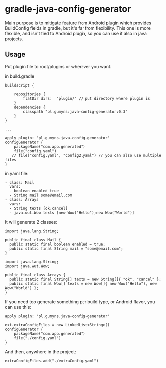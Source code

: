 # gradle-java-config-generator
Main purpose is to mitigate feature from Android plugin which provides BuildConfig fields in gradle, but it's far from flexibility. 
This one is more flexible, and isn't tied to Android plugin, so you can use it also in java projects.


## Usage

Put plugin file to root/plugins or wherever you want.

in build.gradle
```
buildscript {

    repositories {
        flatDir dirs:  "plugin/" // put directory where plugin is
    }
    dependencies {
        classpath "pl.gumyns:java-config-generator:0.3"
    }
}

...

apply plugin: 'pl.gumyns.java-config-generator'
configGenerator {
    packageName("com.app.generated")
    file("config.yaml")
   // file("config.yaml", "config2.yaml") // you can also use multiple files
}
```


in yaml file:
```
- class: Mail
  vars:
  - boolean enabled true
  - String mail some@email.com
- class: Arrays
  vars:
  - String texts [ok;cancel]
  - java.wut.Wow texts [new Wow("Hello");new Wow("World")]
```

It will generate 2 classes:
```
import java.lang.String;

public final class Mail {
  public static final boolean enabled = true;
  public static final String mail = "some@email.com";
}
```
```
import java.lang.String;
import java.wut.Wow;

public final class Arrays {
  public static final String[] texts = new String[]{ "ok", "cancel" };
  public static final Wow[] texts = new Wow[]{ new Wow("Hello"), new Wow("World") };
}
```

If you need too generate something per build type, or Android flavor, you can use this:
```
apply plugin: 'pl.gumyns.java-config-generator'

ext.extraConfigFiles = new LinkedList<String>()
configGenerator {
    packageName("com.app.generated")
    file("./config.yaml")
}
```

And then, anywhere in the project:
```
extraConfigFiles.add("./extraConfig.yaml")
```

